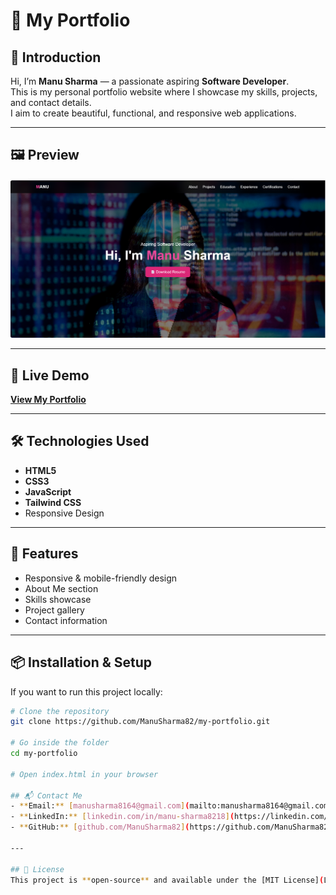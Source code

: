 # 🌟 My Portfolio

## 👋 Introduction
Hi, I’m **Manu Sharma** — a passionate aspiring **Software Developer**.  
This is my personal portfolio website where I showcase my skills, projects, and contact details.  
I aim to create beautiful, functional, and responsive web applications.

---

## 🖼 Preview
![Portfolio Screenshot](photos/preview.png) <!-- Replace with actual screenshot path -->

---

## 🚀 Live Demo
[**View My Portfolio**](https://manusharma82.github.io/my-portfolio/)

---

## 🛠 Technologies Used
- **HTML5**
- **CSS3**
- **JavaScript**
- **Tailwind CSS** 
- Responsive Design

---

## 📂 Features
- Responsive & mobile-friendly design  
- About Me section  
- Skills showcase  
- Project gallery  
- Contact information  

---

## 📦 Installation & Setup
If you want to run this project locally:

```bash
# Clone the repository
git clone https://github.com/ManuSharma82/my-portfolio.git

# Go inside the folder
cd my-portfolio

# Open index.html in your browser

## 📬 Contact Me
- **Email:** [manusharma8164@gmail.com](mailto:manusharma8164@gmail.com)
- **LinkedIn:** [linkedin.com/in/manu-sharma8218](https://linkedin.com/in/manu-sharma8218)
- **GitHub:** [github.com/ManuSharma82](https://github.com/ManuSharma82)

---

## 📝 License
This project is **open-source** and available under the [MIT License](LICENSE).